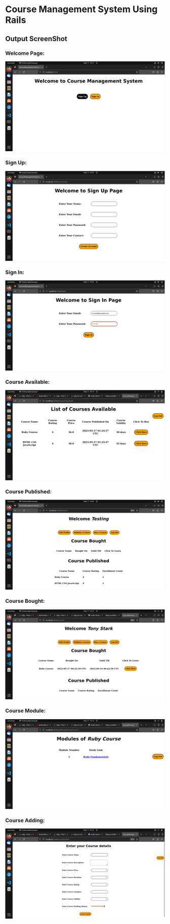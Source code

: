 # Course Management System Using Rails

## Output ScreenShot

### Welcome Page:

<img src="app/assets/images/ScreenShot/Welcome.png">

### Sign Up:

<img src="app/assets/images/ScreenShot/SignUp.png">

### Sign In:

<img src="app/assets/images/ScreenShot/SignIn.png">

### Course Available:

<img src="app/assets/images/ScreenShot/CourseAvailabe.png">

### Course Published:

<img src="app/assets/images/ScreenShot/CoursePublished.png">

### Course Bought:

<img src="app/assets/images/ScreenShot/CourseBought.png">

### Course Module:

<img src="app/assets/images/ScreenShot/Course Module.png">

### Course Adding:

<img src="app/assets/images/ScreenShot/Course Adding.png">
